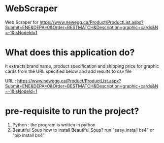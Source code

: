 # WebScraper
Web Scraper for 
https://www.newegg.ca/Product/ProductList.aspx?Submit=ENE&DEPA=0&Order=BESTMATCH&Description=graphic+cards&N=-1&isNodeId=1

# What does this application do?
It extracts brand name, product specification and shipping price for graphic cards from the URL specified 
below and add results to csv file 

URL :
https://www.newegg.ca/Product/ProductList.aspx?Submit=ENE&DEPA=0&Order=BESTMATCH&Description=graphic+cards&N=-1&isNodeId=1

# pre-requisite to run the project?
1. Python : the program is written in python
2. Beautiful Soup 
   how to install Beautiful Soup?
   run "easy_install bs4" or "pip install bs4"
   
